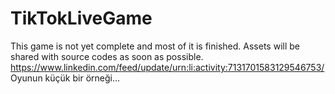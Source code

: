 # TikTokLiveGame
This game is not yet complete and most of it is finished.
Assets will be shared with source codes as soon as possible.
https://www.linkedin.com/feed/update/urn:li:activity:7131701583129546753/
Oyunun küçük bir örneği...
